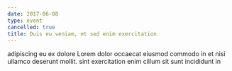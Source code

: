 ```yaml
---
date: 2017-06-08
type: event
cancelled: true
title: Duis eu veniam, et sed enim exercitation
---
```

adipiscing eu ex dolore Lorem dolor occaecat eiusmod commodo in et nisi ullamco deserunt mollit. sint exercitation enim cillum sit sunt incididunt in